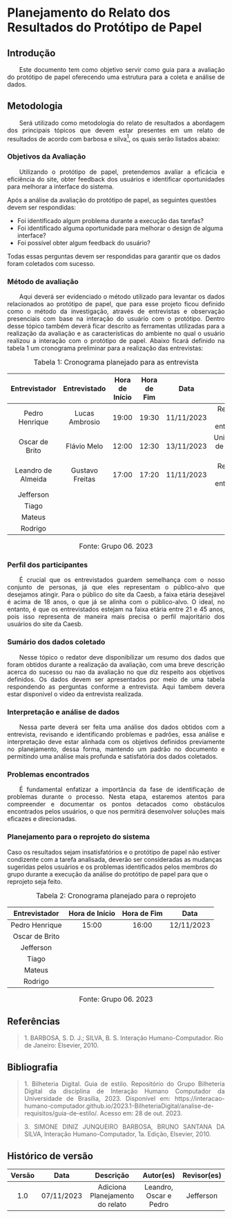 # Planejamento do Relato dos Resultados do Protótipo de Papel

## Introdução

<p align="justify">&emsp;&emsp;Este documento tem como objetivo servir como guia para a avaliação do protótipo de papel oferecendo uma estrutura para a coleta e análise de dados.</p>

## Metodologia

<p align="justify">&emsp;&emsp;Será utilizado como metodologia do relato de resultados a abordagem dos principais tópicos que devem estar presentes em um relato de resultados de acordo com barbosa e silva<a href="#1"><sup>1</sup></a>,
os quais serão listados abaixo:</p>

### Objetivos da Avaliação

<p align="justify">&emsp;&emsp;Utilizando o protótipo de papel, pretendemos avaliar a eficácia e eficiência do site, obter feedback dos usuários e identificar oportunidades para melhorar a interface do sistema.</p>

Após a análise da avaliação do protótipo de papel, as seguintes questões devem ser respondidas:

- Foi identificado algum problema durante a execução das tarefas?
- Foi identificado alguma oportunidade para melhorar o design de alguma interface?
- Foi possível obter algum feedback do usuário?

Todas essas perguntas devem ser respondidas para garantir que os dados foram coletados com sucesso.


### Método de avaliação
<p align="justify">&emsp;&emsp;Aqui deverá ser evidenciado o método utilizado para levantar os dados relacionados ao protótipo de papel, que para esse projeto ficou definido como 
o método da investigação, através de entrevistas e observação presenciais com base na interação do usuário com o protótipo.
Dentro desse tópico também deverá ficar descrito as ferramentas utilizadas para a realização da avaliação e as características do ambiente no qual 
o usuário realizou a interação com o protótipo de papel. Abaixo ficará definido na tabela 1 um cronograma preliminar para a realização das entrevistas:</p>

<font size="3"><p style="text-align: center">Tabela 1: Cronograma planejado para as entrevista</p></font>


| Entrevistador |    Entrevistado   |      Hora de Início     |  Hora de Fim | Data | Local |
| :----: | :--------: | :------------------: | :-----: | :-----: | :-------: |
|  Pedro Henrique | Lucas Ambrosio | 19:00 | 19:30 | 11/11/2023 |  Residência do entrevistado | 
|  Oscar de Brito | Flávio Melo |  12:00|  12:30|  13/11/2023|  Universidade de Brasília - FGA| 
| Leandro de Almeida | Gustavo Freitas | 17:00  | 17:20 | 11/11/2023 | Residência do entrevistado | 
|  Jefferson |   |  |  |  |  | 
|  Tiago |   |  |  |  |  | 
|  Mateus |   |  |  |  |  | 
|  Rodrigo |   |  |  |  |  | 

<font size="3"><p style="text-align: center">Fonte: Grupo 06. 2023</p></font>


### Perfil dos participantes
<p align="justify">&emsp;&emsp;É crucial que os entrevistados guardem semelhança com o nosso conjunto de personas, já que eles representam o público-alvo que desejamos atingir. Para o público do site da Caesb, a faixa etária desejável é acima de 18 anos, o que já se alinha com o público-alvo. O ideal, no entanto, é que os entrevistados estejam na faixa etária entre 21 e 45 anos, pois isso representa de maneira mais precisa o perfil majoritário dos usuários do site da Caesb.</p>

### Sumário dos dados coletado
<p align="justify">&emsp;&emsp;Nesse tópico o redator deve disponibilizar um resumo dos dados que foram obtidos durante a realização da avaliação, com uma breve descrição acerca do sucesso ou nao da avaliação no que diz respeito aos objetivos definidos.
Os dados devem ser apresentados por meio de uma tabela respondendo as perguntas conforme a entrevista. Aqui tambem devera estar disponivel o video da entrevista realizada.</p>

### Interpretação e análise de dados
<p align="justify">&emsp;&emsp;Nessa parte deverá ser feita uma análise dos dados obtidos com a entrevista, revisando e identificando problemas e padrões, essa análise e interpretação deve estar alinhada com os objetivos definidos previamente no planejamento, dessa forma, mantendo um padrão no documento
e permitindo uma análise mais profunda e satisfatória dos dados coletados.</p>

### Problemas encontrados
<p align="justify">&emsp;&emsp;É fundamental enfatizar a importância da fase de identificação de problemas durante o processo. Nesta etapa, estaremos atentos para compreender e documentar os pontos detacados como obstáculos encontrados pelos usuários, o que nos permitirá desenvolver soluções mais eficazes e direcionadas.</p>

### Planejamento para o reprojeto do sistema
Caso os resultados sejam insatisfatórios e o protótipo de papel não estiver condizente com a tarefa analisada, deverão ser consideradas as mudanças sugeridas pelos usuários e os problemas identificados pelos membros do grupo durante a execução da análise do protótipo de papel para que o reprojeto seja feito.

<center>
  
<font size="3"><p style="text-align: center">Tabela 2: Cronograma planejado para o reprojeto</p></font>


| Entrevistador |       Hora de Início     |  Hora de Fim | Data |
| :----: | :--------: |  :-----: | :-----: | 
|  Pedro Henrique | 15:00  | 16:00 | 12/11/2023 |
|  Oscar de Brito |   |  |  |  | Leandro de Almeida |   |  |  |  |  
|  Jefferson |   |  |  |  |  
|  Tiago |   |  |  |  |  
|  Mateus |   |  |  |  |  
|  Rodrigo |   |  |  |  |  

<font size="3"><p style="text-align: center">Fonte: Grupo 06. 2023</p></font>

</center>

## Referências

> <p id="1">1. BARBOSA, S. D. J.; SILVA, B. S. Interação Humano-Computador. Rio de Janeiro: Elsevier, 2010.</p> 


## Bibliografia

> <p align="justify"> 1. Bilheteria Digital. Guia de estilo. Repositório do Grupo Bilheteria Digital da disciplina de Interação Humano Computador da Universidade de Brasília, 2023. Disponível em: https://interacao-humano-computador.github.io/2023.1-BilheteriaDigital/analise-de-requisitos/guia-de-estilo/. Acesso em: 28 de out. 2023.</p>

> <p id="1" align="justify">3. SIMONE DINIZ JUNQUEIRO BARBOSA, BRUNO SANTANA DA SILVA, Interação Humano-Computador, 1a. Edição, Elsevier, 2010.</p>


## Histórico de versão
<center>

| Versão |    Data    |      Descrição       |  Autor(es) | Revisor(es) |
| :----: | :--------: | :------------------: | :-----: | :-----: |
|  1.0   | 07/11/2023 | Adiciona Planejamento do relato | Leandro, Oscar e Pedro | Jefferson |

</center>